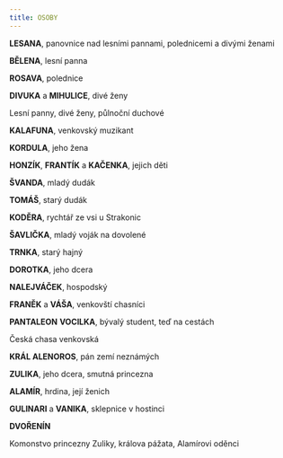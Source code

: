 ```yaml
---
title: OSOBY
---
```


**LESANA**, panovnice nad lesními pannami, polednicemi a divými ženami

**BĚLENA**, lesní panna

**ROSAVA**, polednice

**DIVUKA** a **MIHULICE**, divé ženy

Lesní panny, divé ženy, půlnoční duchové

**KALAFUNA**, venkovský muzikant

**KORDULA**, jeho žena

**HONZÍK**, **FRANTÍK** a **KAČENKA**, jejich děti

**ŠVANDA**, mladý dudák

**TOMÁŠ**, starý dudák

**KODĚRA**, rychtář ze vsi u Strakonic

**ŠAVLIČKA**, mladý voják na dovolené

**TRNKA**, starý hajný

**DOROTKA**, jeho dcera

**NALEJVÁČEK**, hospodský

**FRANĚK** a **VÁŠA**, venkovští chasníci

**PANTALEON** **VOCILKA**, bývalý student, teď na cestách

Česká chasa venkovská

**KRÁL ALENOROS**, pán zemí neznámých

**ZULIKA**, jeho dcera, smutná princezna

**ALAMÍR**, hrdina, její ženich

**GULINARI** a **VANIKA**, sklepnice v hostinci

**DVOŘENÍN**

Komonstvo princezny Zuliky, králova pážata, Alamírovi oděnci
